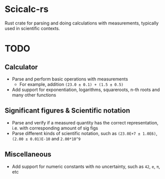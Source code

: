 # Scicalc-rs

Rust crate for parsing and doing calculations with measurements, typically used in scientific contexts.


# TODO

## Calculator
- Parse and perform basic operations with measurements
  - For example, addition `(23.0 ± 0.1) + (1.5 ± 0.5)`
- Add support for exponentiation, logarithms, squareroots, n-th roots and many other functions

## Significant figures & Scientific notation
- Parse and verify if a measured quantity has the correct representation, i.e. with corresponding amount of sig figs
- Parse different kinds of scientific notation, such as `(23.0E+7 ± 1.0E6)`, `(2.00 ± 0.01)E-10` and `2.00*10^9`

## Miscellaneous
- Add support for numeric constants with no uncertainty, such as `42`, `e`, `π`, etc